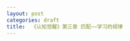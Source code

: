```yaml
---
layout: post
categories: draft
title:  《认知觉醒》第三章 匹配——学习的规律
---
```



<!--stackedit_data:
eyJoaXN0b3J5IjpbMTIyOTE0MjE4MF19
-->
